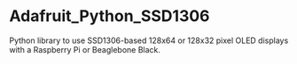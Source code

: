 Adafruit_Python_SSD1306
=======================

Python library to use SSD1306-based 128x64 or 128x32 pixel OLED displays with a Raspberry Pi or Beaglebone Black.
